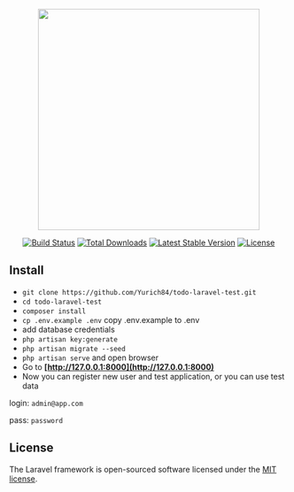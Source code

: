 <p align="center"><img src="https://res.cloudinary.com/dtfbvvkyp/image/upload/v1566331377/laravel-logolockup-cmyk-red.svg" width="400"></p>

<p align="center">
<a href="https://travis-ci.org/laravel/framework"><img src="https://travis-ci.org/laravel/framework.svg" alt="Build Status"></a>
<a href="https://packagist.org/packages/laravel/framework"><img src="https://poser.pugx.org/laravel/framework/d/total.svg" alt="Total Downloads"></a>
<a href="https://packagist.org/packages/laravel/framework"><img src="https://poser.pugx.org/laravel/framework/v/stable.svg" alt="Latest Stable Version"></a>
<a href="https://packagist.org/packages/laravel/framework"><img src="https://poser.pugx.org/laravel/framework/license.svg" alt="License"></a>
</p>

## Install
- `git clone https://github.com/Yurich84/todo-laravel-test.git`
- `cd todo-laravel-test`
- `composer install`
- `cp .env.example .env` copy .env.example to .env 
- add database credentials
- `php artisan key:generate`
- `php artisan migrate --seed`
- `php artisan serve` and open browser
- Go to **[http://127.0.0.1:8000](http://127.0.0.1:8000)**
- Now you can register new user and test application, 
or you can use test data 

login: `admin@app.com`

pass: `password`


## License

The Laravel framework is open-sourced software licensed under the [MIT license](https://opensource.org/licenses/MIT).
